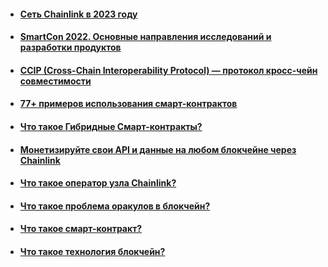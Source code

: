 - #### [Сеть Chainlink в 2023 году](https://medium.com/chainlink-community/%D1%81%D0%B5%D1%82%D1%8C-chainlink-%D0%B2-2023-%D0%B3%D0%BE%D0%B4%D1%83-ad4e89a12413)
- #### [SmartCon 2022. Основные направления исследований и разработки продуктов](https://medium.com/chainlink-community/smartcon-2022-%D0%BE%D1%81%D0%BD%D0%BE%D0%B2%D0%BD%D1%8B%D0%B5-%D0%BD%D0%B0%D0%BF%D1%80%D0%B0%D0%B2%D0%BB%D0%B5%D0%BD%D0%B8%D1%8F-%D0%B8%D1%81%D1%81%D0%BB%D0%B5%D0%B4%D0%BE%D0%B2%D0%B0%D0%BD%D0%B8%D0%B9-%D0%B8-%D1%80%D0%B0%D0%B7%D1%80%D0%B0%D0%B1%D0%BE%D1%82%D0%BA%D0%B8-%D0%BF%D1%80%D0%BE%D0%B4%D1%83%D0%BA%D1%82%D0%BE%D0%B2-4c7ae4215a43)
- #### [CCIP (Cross-Chain Interoperability Protocol) — протокол кросс-чейн совместимости](https://medium.com/chainlink-community/ccip-cross-chain-interoperability-protocol-%D0%BF%D1%80%D0%BE%D1%82%D0%BE%D0%BA%D0%BE%D0%BB-%D0%BA%D1%80%D0%BE%D1%81%D1%81-%D1%87%D0%B5%D0%B9%D0%BD-%D1%81%D0%BE%D0%B2%D0%BC%D0%B5%D1%81%D1%82%D0%B8%D0%BC%D0%BE%D1%81%D1%82%D0%B8-c6f5ec67c057)
- #### [77+ примеров использования смарт-контрактов](https://medium.com/chainlink-community/77-%D0%BF%D1%80%D0%B8%D0%BC%D0%B5%D1%80%D0%BE%D0%B2-%D0%B8%D1%81%D0%BF%D0%BE%D0%BB%D1%8C%D0%B7%D0%BE%D0%B2%D0%B0%D0%BD%D0%B8%D1%8F-%D1%81%D0%BC%D0%B0%D1%80%D1%82-%D0%BA%D0%BE%D0%BD%D1%82%D1%80%D0%B0%D0%BA%D1%82%D0%BE%D0%B2-84a6eaaf6d11)
- #### [Что такое Гибридные Смарт-контракты?](https://medium.com/chainlink-community/%D1%87%D1%82%D0%BE-%D1%82%D0%B0%D0%BA%D0%BE%D0%B5-%D0%B3%D0%B8%D0%B1%D1%80%D0%B8%D0%B4%D0%BD%D1%8B%D0%B5-%D1%81%D0%BC%D0%B0%D1%80%D1%82-%D0%BA%D0%BE%D0%BD%D1%82%D1%80%D0%B0%D0%BA%D1%82%D1%8B-85ff46e460e3)
- #### [Монетизируйте свои API и данные на любом блокчейне через Chainlink](https://medium.com/chainlink-community/%D0%BC%D0%BE%D0%BD%D0%B5%D1%82%D0%B8%D0%B7%D0%B8%D1%80%D1%83%D0%B9%D1%82%D0%B5-%D1%81%D0%B2%D0%BE%D0%B8-api-%D0%B8-%D0%B4%D0%B0%D0%BD%D0%BD%D1%8B%D0%B5-%D0%BD%D0%B0-%D0%BB%D1%8E%D0%B1%D0%BE%D0%BC-%D0%B1%D0%BB%D0%BE%D0%BA%D1%87%D0%B5%D0%B9%D0%BD%D0%B5-%D1%87%D0%B5%D1%80%D0%B5%D0%B7-chainlink-5c830b8d0116)
- #### [Что такое оператор узла Chainlink?](https://medium.com/chainlink-community/%D1%87%D1%82%D0%BE-%D1%82%D0%B0%D0%BA%D0%BE%D0%B5-%D0%BE%D0%BF%D0%B5%D1%80%D0%B0%D1%82%D0%BE%D1%80-%D1%83%D0%B7%D0%BB%D0%B0-chainlink-6b4c0183e441)
- #### [Что такое проблема оракулов в блокчейн?](https://medium.com/chainlink-community/%D1%87%D1%82%D0%BE-%D1%82%D0%B0%D0%BA%D0%BE%D0%B5-%D0%BF%D1%80%D0%BE%D0%B1%D0%BB%D0%B5%D0%BC%D0%B0-%D0%BE%D1%80%D0%B0%D0%BA%D1%83%D0%BB%D0%BE%D0%B2-%D0%B2-%D0%B1%D0%BB%D0%BE%D0%BA%D1%87%D0%B5%D0%B9%D0%BD-575b2fd2ea2a)
- #### [Что такое смарт-контракт?](https://medium.com/chainlink-community/%D1%87%D1%82%D0%BE-%D1%82%D0%B0%D0%BA%D0%BE%D0%B5-%D1%81%D0%BC%D0%B0%D1%80%D1%82-%D0%BA%D0%BE%D0%BD%D1%82%D1%80%D0%B0%D0%BA%D1%82-26fbdf323c15)
- #### [Что такое технология блокчейн?](https://medium.com/chainlink-community/%D1%87%D1%82%D0%BE-%D1%82%D0%B0%D0%BA%D0%BE%D0%B5-%D1%82%D0%B5%D1%85%D0%BD%D0%BE%D0%BB%D0%BE%D0%B3%D0%B8%D1%8F-%D0%B1%D0%BB%D0%BE%D0%BA%D1%87%D0%B5%D0%B9%D0%BD-91c23c89c108)
